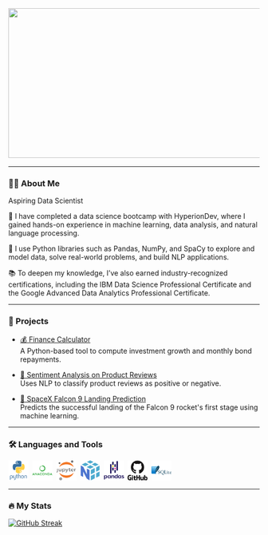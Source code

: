 <div id="header" align="center">
  
</div>

<div align="center">
  <img src="https://media.giphy.com/media/dWesBcTLavkZuG35MI/giphy.gif" width="600" height="300"/>
</div>

---

### 👨‍💻 About Me

Aspiring Data Scientist  

🔭 I have completed a data science bootcamp with HyperionDev, where I gained hands-on experience in machine learning, data analysis, and natural language processing.

🌱 I use Python libraries such as Pandas, NumPy, and SpaCy to explore and model data, solve real-world problems, and build NLP applications.

📚 To deepen my knowledge, I’ve also earned industry-recognized certifications, including the IBM Data Science Professional Certificate and the Google Advanced Data Analytics Professional Certificate.

---

### 🚀 Projects

- [💰 Finance Calculator](https://github.com/kb1278/finalCapstone)  
  A Python-based tool to compute investment growth and monthly bond repayments.

- [💬 Sentiment Analysis on Product Reviews](https://github.com/kb1278/finalCapstone)  
  Uses NLP to classify product reviews as positive or negative.

- [🚀 SpaceX Falcon 9 Landing Prediction](https://github.com/kb1278/Applied-Data-Science-Capstone)  
  Predicts the successful landing of the Falcon 9 rocket's first stage using machine learning.


---

### 🛠️ Languages and Tools

<div>
  <img src="https://github.com/devicons/devicon/blob/master/icons/python/python-original-wordmark.svg" title="Python" alt="Python" width="40" height="40"/>&nbsp;
  <img src="https://github.com/devicons/devicon/blob/master/icons/anaconda/anaconda-original-wordmark.svg" title="Anaconda" alt="Anaconda" width="40" height="40"/>&nbsp;
  <img src="https://github.com/devicons/devicon/blob/master/icons/jupyter/jupyter-original-wordmark.svg" title="Jupyter" alt="Jupyter" width="40" height="40"/>&nbsp;
  <img src="https://github.com/devicons/devicon/blob/master/icons/numpy/numpy-original.svg" title="NumPy" alt="NumPy" width="40" height="40"/>&nbsp;
  <img src="https://github.com/devicons/devicon/blob/master/icons/pandas/pandas-original-wordmark.svg" title="Pandas" alt="Pandas" width="40" height="40"/>&nbsp;
  <img src="https://github.com/devicons/devicon/blob/master/icons/github/github-original-wordmark.svg" title="GitHub" alt="GitHub" width="40" height="40"/>&nbsp;
  <img src="https://github.com/devicons/devicon/blob/master/icons/sqlite/sqlite-original-wordmark.svg" title="SQLite" alt="SQLite" width="40" height="40"/>&nbsp;
</div>

---

### 🔥 My Stats

[![GitHub Streak](http://github-readme-streak-stats.herokuapp.com?user=kb1278&theme=dark&background=000000)](https://git.io/streak-stats)










   












